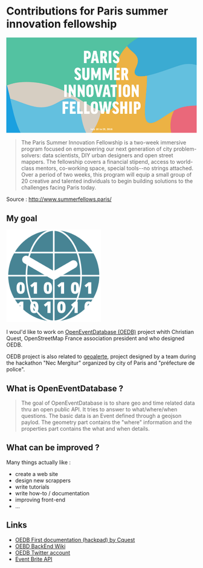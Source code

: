 # Contributions for Paris summer innovation fellowship

<img src="/img/paris-fellows-start-page.png" width="700">


> The Paris Summer Innovation Fellowship is a two-week immersive program focused on empowering our next generation of city problem-solvers: data scientists, DIY urban designers and open street mappers.
> The fellowship covers a financial stipend, access to world-class mentors, co-working space, special tools--no strings attached. Over a period of two weeks, this program will equip a small group of 20 creative and talented individuals to begin building solutions to the challenges facing Paris today.

Source : http://www.summerfellows.paris/

## My goal

<img src="/img/oedb-logo.png" width="250">

I woul'd like to work on [OpenEventDatabase (OEDB)](https://github.com/openeventdatabase) project whith Christian Quest, OpenStreetMap France association president and who designed OEDB.

OEDB project is also related to [geoalerte](https://github.comcommunaute-cimi/nm-geoalerte-back), project designed by a team during the hackathon "Nec Mergitur" organized by city of Paris and "préfecture de police".

## What is OpenEventDatabase ?

> The goal of OpenEventDatabase is to share geo and time related data thru an open public API.
It tries to answer to what/where/when questions.
The basic data is an Event defined through a geojson paylod.
The geometry part contains the "where" information and the properties part contains the what and when details.

## What can be improved ?

Many things actually like : 
* create a web site
* design new scrappers
* write tutorials
* write how-to / documentation
* improving front-end
* ...

## Links

* [OEDB First documentation (hackpad) by Cquest ](https://cquest.hackpad.com/openeventdatabase.org-0sqdV6KBCqD)
* [OEBD BackEnd Wiki](https://github.com/openeventdatabase/backend/wiki)
* [OEDB Twitter account](https://twitter.com/openEventDb)
* [Event Brite API](https://www.eventbrite.com/developer/v3/formats/event/#ebapi-std:format-event)
